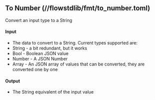 ## To Number (//flowstdlib/fmt/to_number.toml)
Convert an input type to a String

#### Input
* The data to convert to a String. Current types supported are:
* String - a bit redundant, but it works
* Bool - Boolean JSON value
* Number - A JSON Number
* Array - An JSON array of values that can be converted, they are converted one by one

#### Output
* The String equivalent of the input value